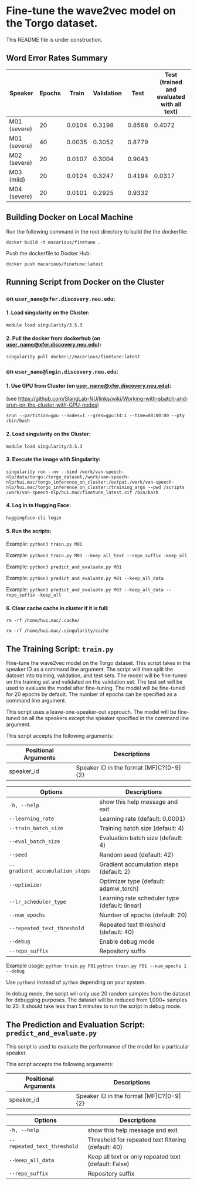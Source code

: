 # Fine-tune the wave2vec model on the Torgo dataset.
This README file is under construction.

## Word Error Rates Summary
| Speaker | Epochs | Train | Validation | Test | Test (trained and evaluated with all text) |
|---------|--------|-------|------------|------|-----------------|
| M01 (severe) | 20 | 0.0104 | 0.3198 | 0.8568 | 0.4072 |
| M01 (severe) | 40 | 0.0035 | 0.3052 | 0.8779 |  |
| M02 (severe) | 20 | 0.0107 | 0.3004 | 0.9043 |  |
| M03 (mild)   | 20 | 0.0124 | 0.3247 | 0.4194 | 0.0317 |
| M04 (severe) | 20 | 0.0101 | 0.2925 | 0.9332 |  |

## Building Docker on Local Machine

Run the following command in the root directory to build the the dockerfile:

`docker build -t macarious/finetune .`

Push the dockerfile to Docker Hub:

`docker push macarious/finetune:latest`

## Running Script from Docker on the Cluster

### on `user_name@xfer.discovery.neu.edu`:

#### 1. Load singularity on the Cluster:

`module load singularity/3.5.3`

#### 2. Pull the docker from dockerhub (on user_name@xfer.discovery.neu.edu):

`singularity pull docker://macarious/finetune:latest`

### on `user_name@login.discovery.neu.edu`:

#### 1. Use GPU from Cluster (on user_name@xfer.discovery.neu.edu):

(see https://github.com/SlangLab-NU/links/wiki/Working-with-sbatch-and-srun-on-the-cluster-with-GPU-nodes)

`srun --partition=gpu --nodes=1 --gres=gpu:t4:1 --time=08:00:00 --pty /bin/bash`

#### 2. Load singularity on the Cluster:

`module load singularity/3.5.3`

#### 3. Execute the image with Singularity:

```
singularity run --nv --bind /work/van-speech-nlp/data/torgo:/torgo_dataset,/work/van-speech-nlp/hui.mac/torgo_inference_on_cluster:/output,/work/van-speech-nlp/hui.mac/torgo_inference_on_cluster:/training_args --pwd /scripts /work/van-speech-nlp/hui.mac/finetune_latest.sif /bin/bash
```

#### 4. Log in to Hugging Face:

`huggingface-cli login`

#### 5. Run the scripts:

Example: `python3 train.py M01`

Example: `python3 train.py M03 --keep_all_text --repo_suffix -keep_all`

Example: `python3 predict_and_evaluate.py M01`

Example: `python3 predict_and_evaluate.py M01 --keep_all_data`

Example: `python3 predict_and_evaluate.py M03 --keep_all_data --repo_suffix -keep_all`


#### 6. Clear cache cache in cluster if it is full:

`rm -rf /home/hui.mac/.cache/`

`rm -rf /home/hui.mac/.singularity/cache`

## The Training Script: `train.py`
Fine-tune the wave2vec model on the Torgo dataset. This script takes in the
speaker ID as a command line argument. The script will then split the dataset
into training, validation, and test sets. The model will be fine-tuned on the
training set and validated on the validation set. The test set will be used to
evaluate the model after fine-tuning. The model will be fine-tuned for 20 epochs
by default. The number of epochs can be specified as a command line argument.

This script uses a leave-one-speaker-out approach. The model will be fine-tuned
on all the speakers except the speaker specified in the command line argument.

This script accepts the following arguments:

| Positional Arguments | Descriptions |
|----------------------|--------------|
| speaker_id | Speaker ID in the format [MF]C?[0-9]{2} |

| Options | Descriptions |
|---------|--------------|
| `-h, --help` | show this help message and exit |
| `--learning_rate` | Learning rate (default: 0.0001) |
| `--train_batch_size` | Training batch size (default: 4) |
| `--eval_batch_size` | Evaluation batch size (default: 4) |
| `--seed` | Random seed (default: 42) |
| `--gradient_accumulation_steps` | Gradient accumulation steps (default: 2) |
| `--optimizer` | Optimizer type (default: adamw_torch) |
| `--lr_scheduler_type` | Learning rate scheduler type (default: linear) |
| `--num_epochs` | Number of epochs (default: 20) |
| `--repeated_text_threshold` | Repeated text threshold (default: 40) |
| `--debug` | Enable debug mode |
| `--repo_suffix` | Repository suffix |


Example usage:
`python train.py F01`
`python train.py F01 --num_epochs 1 --debug`

Use `python3` instead of `python` depending on your system.

In debug mode, the script will only use 20 random samples from the dataset for
debugging purposes. The dataset will be reduced from 1,000+ samples to 20. It
should take less than 5 minutes to run the script in debug mode.

## The Prediction and Evaluation Script: `predict_and_evaluate.py`
This script is used to evaluate the performance of the model for a particular speaker.

This script accepts the following arguments:

| Positional Arguments | Descriptions |
|----------------------|--------------|
| speaker_id | Speaker ID in the format [MF]C?[0-9]{2} |

| Options | Descriptions |
|---------|--------------|
| `-h, --help` | show this help message and exit |
| `--repeated_text_threshold` | Threshold for repeated text filtering (default: 40) |
| `--keep_all_data` | Keep all text or only repeated text (default: False) |
| `--repo_suffix` | Repository suffix |